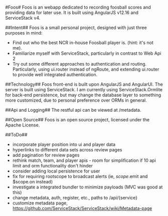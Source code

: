 ﻿#Foos#
Foos is an webapp dedicated to recording foosball scores and providing data for later use. It is built using AngularJS v12.16 and ServiceStack v4.

##Intent##
Foos is a small personal project, designed with just three purposes in mind:

* Find out who the best NCR in-house Foosball player is. (hint: it's not me).
* Familiarize myself with ServiceStack, particularly in contrast to Web Api 2
* Try out some different approaches to authentication and routing. Particularly, using ui.router instead of ngRoute, and extending ui.router to provide well integrated authentication.

##Technology##
Foos front-end is built upon AngularJS and AngularUI.
The server is built using ServiceStack. I am currently using ServiceStack.Ormlite for back-end persistence, but may change the database layer to something more customized, due to personal preference over ORMs in general.

##Api and Logging##
The restful api can be viewed at /metadata.

##Open Source##
Foos is an open source project, licensed under the Apache License.

##ToDo##
* incorporate player position into ui and player data
* hyperlinks to different data sets across review pages
* add pagination for review pages
* rethink match, team, and player apis - room for simplification if 10 api limit and orm functionality don't hinder
* consider adding local persistence for user
* fix for requiring rootscope to broadcast alerts (ie, $scope.$emit and $scope.on instead)
* investigate a integrated bundler to minimize payloads (MVC was good at this)
* change metadata, auth, register, etc., paths to /api/{service}
* customize metadata page, https://github.com/ServiceStack/ServiceStack/wiki/Metadata-page
